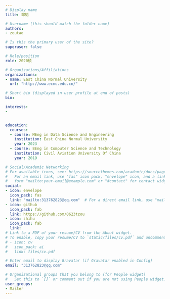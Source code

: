 ```yaml
---
# Display name
title: 邹韬

# Username (this should match the folder name)
authors:
- zoutao

# Is this the primary user of the site?
superuser: false

# Role/position
role: 2020硕

# Organizations/Affiliations
organizations:
- name: East China Normal University
  url: "http://www.ecnu.edu.cn/"

# Short bio (displayed in user profile at end of posts)
bio: 

interests:
- 


education:
  courses:
  - course: MEng in Data Science and Engineering
    institution: East China Normal University
    year: 2023
  - course: BEng in Computer Science and Technology
    institution: Civil Aviation University Of China
    year: 2019

# Social/Academic Networking
# For available icons, see: https://sourcethemes.com/academic/docs/page-builder/#icons
#   For an email link, use "fas" icon pack, "envelope" icon, and a link in the
#   form "mailto:your-email@example.com" or "#contact" for contact widget.
social:
- icon: envelope
  icon_pack: fas
  link: "mailto:313762823@qq.com"  # For a direct email link, use "mailto:test@example.org".
- icon: github
  icon_pack: fab
  link: https://github.com/0623tzou
- icon: zhihu
  icon_pack: fab
  link: 
# Link to a PDF of your resume/CV from the About widget.
# To enable, copy your resume/CV to `static/files/cv.pdf` and uncomment the lines below.
# - icon: cv
#   icon_pack: ai
#   link: files/cv.pdf

# Enter email to display Gravatar (if Gravatar enabled in Config)
email: "313762823@qq.com"

# Organizational groups that you belong to (for People widget)
#   Set this to `[]` or comment out if you are not using People widget.
user_groups:
- Master
---
```


## 
